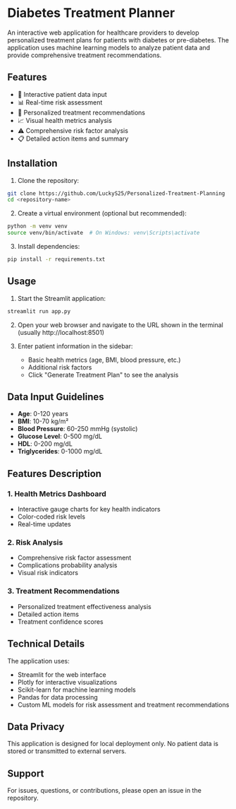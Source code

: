 # Diabetes Treatment Planner

An interactive web application for healthcare providers to develop personalized treatment plans for patients with diabetes or pre-diabetes. The application uses machine learning models to analyze patient data and provide comprehensive treatment recommendations.

## Features

- 🏥 Interactive patient data input
- 📊 Real-time risk assessment
- 💊 Personalized treatment recommendations
- 📈 Visual health metrics analysis
- ⚠️ Comprehensive risk factor analysis
- 📋 Detailed action items and summary

## Installation

1. Clone the repository:
```bash
git clone https://github.com/LuckyS25/Personalized-Treatment-Planning
cd <repository-name>
```

2. Create a virtual environment (optional but recommended):
```bash
python -m venv venv
source venv/bin/activate  # On Windows: venv\Scripts\activate
```

3. Install dependencies:
```bash
pip install -r requirements.txt
```

## Usage

1. Start the Streamlit application:
```bash
streamlit run app.py
```

2. Open your web browser and navigate to the URL shown in the terminal (usually http://localhost:8501)

3. Enter patient information in the sidebar:
   - Basic health metrics (age, BMI, blood pressure, etc.)
   - Additional risk factors
   - Click "Generate Treatment Plan" to see the analysis

## Data Input Guidelines

- **Age**: 0-120 years
- **BMI**: 10-70 kg/m²
- **Blood Pressure**: 60-250 mmHg (systolic)
- **Glucose Level**: 0-500 mg/dL
- **HDL**: 0-200 mg/dL
- **Triglycerides**: 0-1000 mg/dL

## Features Description

### 1. Health Metrics Dashboard
- Interactive gauge charts for key health indicators
- Color-coded risk levels
- Real-time updates

### 2. Risk Analysis
- Comprehensive risk factor assessment
- Complications probability analysis
- Visual risk indicators

### 3. Treatment Recommendations
- Personalized treatment effectiveness analysis
- Detailed action items
- Treatment confidence scores

## Technical Details

The application uses:
- Streamlit for the web interface
- Plotly for interactive visualizations
- Scikit-learn for machine learning models
- Pandas for data processing
- Custom ML models for risk assessment and treatment recommendations

## Data Privacy

This application is designed for local deployment only. No patient data is stored or transmitted to external servers.

## Support

For issues, questions, or contributions, please open an issue in the repository. 

